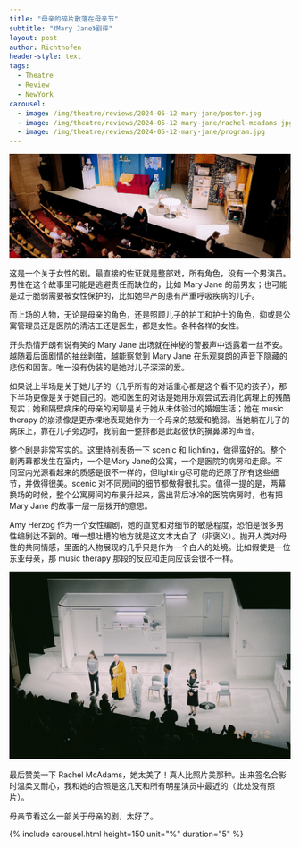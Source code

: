 ```yaml
---
title: "母亲的碎片散落在母亲节"
subtitle: "《Mary Jane》剧评"
layout: post
author: Richthofen
header-style: text
tags:
  - Theatre
  - Review
  - NewYork
carousel:
  - image: /img/theatre/reviews/2024-05-12-mary-jane/poster.jpg
  - image: /img/theatre/reviews/2024-05-12-mary-jane/rachel-mcadams.jpg
  - image: /img/theatre/reviews/2024-05-12-mary-jane/program.jpg
---
```


![stage](/img/theatre/reviews/2024-05-12-mary-jane/stage.jpg "stage")

这是一个关于女性的剧。最直接的佐证就是整部戏，所有角色，没有一个男演员。男性在这个故事里可能是逃避责任而缺位的，比如 Mary Jane 的前男友；也可能是过于脆弱需要被女性保护的，比如她早产的患有严重呼吸疾病的儿子。
	
而上场的人物，无论是母亲的角色，还是照顾儿子的护工和护士的角色，抑或是公寓管理员还是医院的清洁工还是医生，都是女性。各种各样的女性。
	
开头热情开朗有说有笑的 Mary Jane 出场就在神秘的警报声中透露着一丝不安。越随着后面剧情的抽丝剥茧，越能察觉到 Mary Jane 在乐观爽朗的声音下隐藏的悲伤和困苦。唯一没有伪装的是她对儿子深深的爱。
	
如果说上半场是关于她儿子的（几乎所有的对话重心都是这个看不见的孩子），那下半场更像是关于她自己的。她和医生的对话是她用乐观尝试去消化病理上的残酷现实；她和隔壁病床的母亲的闲聊是关于她从未体验过的婚姻生活；她在 music therapy 的崩溃像是更赤裸地表现她作为一个母亲的慈爱和脆弱。当她躺在儿子的病床上，靠在儿子旁边时，我前面一整排都是此起彼伏的擤鼻涕的声音。
	
整个剧是非常写实的。这里特别表扬一下 scenic 和 lighting，做得蛮好的。整个剧两幕都发生在室内，一个是Mary Jane的公寓，一个是医院的病房和走廊。不同室内光源看起来的质感是很不一样的，但lighting尽可能的还原了所有这些细节，并做得很美。scenic 对不同房间的细节都做得很扎实。值得一提的是，两幕换场的时候，整个公寓房间的布景升起来，露出背后冰冷的医院病房时，也有把 Mary Jane 的故事一层一层拨开的意思。
	
Amy Herzog 作为一个女性编剧，她的直觉和对细节的敏感程度，恐怕是很多男性编剧达不到的。唯一想吐槽的地方就是这文本太白了（非褒义）。抛开人类对母性的共同情感，里面的人物展现的几乎只是作为一个白人的处境。比如假使是一位东亚母亲，那 music therapy 那段的反应和走向应该会很不一样。

![curtain-call](/img/theatre/reviews/2024-05-12-mary-jane/curtain-call.jpg "curtain-call")

最后赞美一下 Rachel McAdams，她太美了！真人比照片美那种。出来签名合影时温柔又耐心，我和她的合照是这几天和所有明星演员中最近的（此处没有照片）。

母亲节看这么一部关于母亲的剧，太好了。

{% include carousel.html height=150 unit="%" duration="5" %}